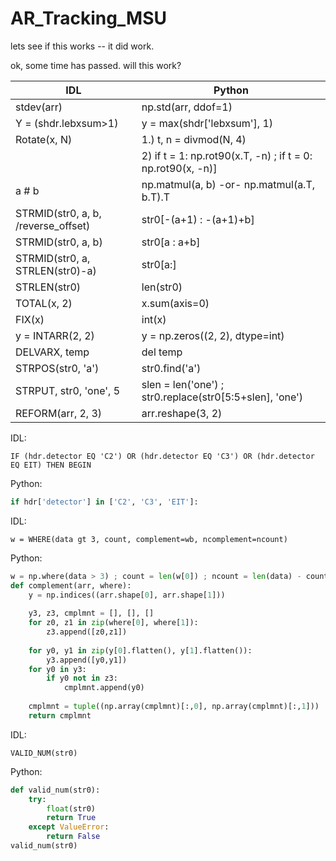 # AR_Tracking_MSU

lets see if this works -- it did work.

ok, some time has passed.  will this work?

|      IDL                             |    Python                                                    | 
| ------------------------------------ | ------------------------------------------------------------ |
| stdev(arr)                           | np.std(arr, ddof=1)                                          |
| Y = (shdr.lebxsum>1)                 | y = max(shdr['lebxsum'], 1)                                  |
| Rotate(x, N)                         | 1.) t, n = divmod(N, 4)                                      |
|                                      | 2) if t = 1: np.rot90(x.T, -n) ; if t = 0: np.rot90(x, -n)]  |
| a # b                                | np.matmul(a, b) -or- np.matmul(a.T, b.T).T                   |
| STRMID(str0, a, b, /reverse_offset)  | str0[-(a+1) : -(a+1)+b]                                      |
| STRMID(str0, a, b)                   | str0[a : a+b]                                                |
| STRMID(str0, a, STRLEN(str0)-a)      | str0[a:]                                                     |
| STRLEN(str0)                         | len(str0)                                                    |
| TOTAL(x, 2)                          | x.sum(axis=0)                                                |      
| FIX(x)                               | int(x)                                                       |
| y = INTARR(2, 2)                     | y = np.zeros((2, 2), dtype=int)                              |
| DELVARX, temp                        | del temp                                                     |
| STRPOS(str0, 'a')                    | str0.find('a')                                               |
| STRPUT, str0, 'one', 5               | slen = len('one') ; str0.replace(str0[5:5+slen], 'one')      |
| REFORM(arr, 2, 3)                    | arr.reshape(3, 2)                                            |

IDL:
```idl
IF (hdr.detector EQ 'C2') OR (hdr.detector EQ 'C3') OR (hdr.detector EQ EIT) THEN BEGIN
```
Python:
```python
if hdr['detector'] in ['C2', 'C3', 'EIT']:
```

IDL:
```idl
w = WHERE(data gt 3, count, complement=wb, ncomplement=ncount)
```
Python:
```python
w = np.where(data > 3) ; count = len(w[0]) ; ncount = len(data) - count
def complement(arr, where):        
    y = np.indices((arr.shape[0], arr.shape[1]))
            
    y3, z3, cmplmnt = [], [], []       
    for z0, z1 in zip(where[0], where[1]):
        z3.append([z0,z1])
    
    for y0, y1 in zip(y[0].flatten(), y[1].flatten()):
        y3.append([y0,y1])        
    for y0 in y3:
        if y0 not in z3:
            cmplmnt.append(y0)
    
    cmplmnt = tuple((np.array(cmplmnt)[:,0], np.array(cmplmnt)[:,1]))
    return cmplmnt
```

IDL:
```idl
VALID_NUM(str0)
```
Python:
```python
def valid_num(str0):
    try:
        float(str0)
        return True
    except ValueError: 
        return False
valid_num(str0)
```

